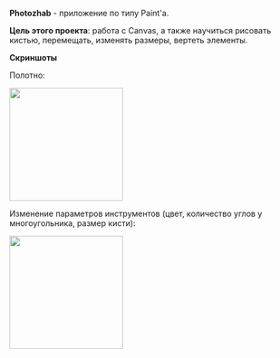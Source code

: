 **Photozhab** - приложение по типу Paint'а.

**Цель этого проекта**: работа с Canvas, а также научиться рисовать кистью, перемещать, изменять размеры, вертеть элементы.

**Скриншоты**

Полотно:

<img src="https://github.com/user-attachments/assets/8a25b73f-a419-4f95-b02f-4f2d94cb583e" width="200" />

Изменение параметров инструментов (цвет, количество углов у многоугольника, размер кисти):

<img src="https://github.com/user-attachments/assets/44ee1add-d317-4014-bfb7-dec75bfcd58a" width="200" />
